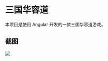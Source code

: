 # 三国华容道

本项目是使用 Angular 开发的一款三国华容道游戏。

## 截图

![](https://s2.loli.net/2025/02/05/s18WphvNtCguOkn.png)
